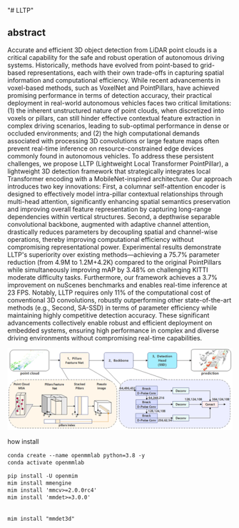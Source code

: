"# LLTP" 

## abstract
Accurate and efficient 3D object detection from LiDAR point clouds is a critical capability for the safe and robust operation of autonomous driving systems. Historically, methods have evolved from point-based to grid-based representations, each with their own trade-offs in capturing spatial information and computational efficiency. While recent advancements in voxel-based methods, such as VoxelNet and PointPillars, have achieved promising performance in terms of detection accuracy, their practical deployment in real-world autonomous vehicles faces two critical limitations: (1) the inherent unstructured nature of point clouds, when discretized into voxels or pillars, can still hinder effective contextual feature extraction in complex driving scenarios, leading to sub-optimal performance in dense or occluded environments; and (2) the high computational demands associated with processing 3D convolutions or large feature maps often prevent real-time inference on resource-constrained edge devices commonly found in autonomous vehicles. To address these persistent challenges, we propose LLTP (Lightweight Local Transformer PointPillar), a lightweight 3D detection framework that strategically integrates local Transformer encoding with a MobileNet-inspired architecture. Our approach introduces two key innovations: First, a columnar self-attention encoder is designed to effectively model intra-pillar contextual relationships through multi-head attention, significantly enhancing spatial semantics preservation and improving overall feature representation by capturing long-range dependencies within vertical structures. Second, a depthwise separable convolutional backbone, augmented with adaptive channel attention, drastically reduces parameters by decoupling spatial and channel-wise operations, thereby improving computational efficiency without compromising representational power. Experimental results demonstrate LLTP's superiority over existing methods—achieving a 75.7\% parameter reduction (from 4.9M to 1.2M+4.2K) compared to the original PointPillars while simultaneously improving mAP by 3.48\% on challenging KITTI moderate difficulty tasks. Furthermore, our framework achieves a 3.7\% improvement on nuScenes benchmarks and enables real-time inference at 23 FPS. Notably, LLTP requires only 11\% of the computational cost of conventional 3D convolutions, robustly outperforming other state-of-the-art methods (e.g., Second, SA-SSD) in terms of parameter efficiency while maintaining highly competitive detection accuracy. These significant advancements collectively enable robust and efficient deployment on embedded systems, ensuring high performance in complex and diverse driving environments without compromising real-time capabilities.


![Structure第五版.png](Structure第五版.png)

how install
```
conda create --name openmmlab python=3.8 -y
conda activate openmmlab
```

```
pip install -U openmim
mim install mmengine
mim install 'mmcv>=2.0.0rc4'
mim install 'mmdet>=3.0.0'


mim install "mmdet3d"
```
